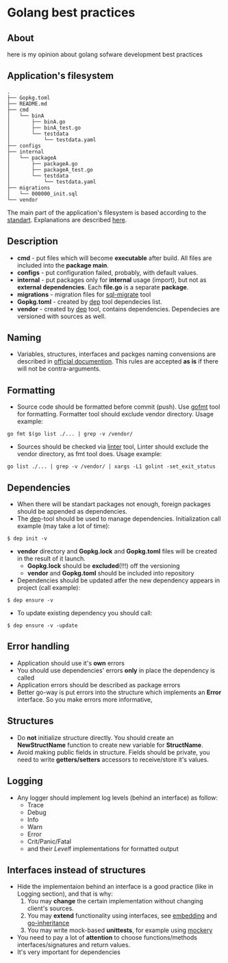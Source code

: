 # Golang best practices

## About
here is my opinion about golang sofware development best practices

## Application's filesystem
```
.
├── Gopkg.toml
├── README.md
├── cmd
│   └── binA
│       ├── binA.go
│       ├── binA_test.go
│       └── testdata
│           └── testdata.yaml
├── configs
├── internal
│   └── packageA
│       ├── packageA.go
│       ├── packageA_test.go
│       └── testdata
│           └── testdata.yaml
├── migrations
│   └── 000000_init.sql
└── vendor
```
The main part of the application's filesystem is based according to the [standart](https://github.com/golang-standards/project-layout). Explanations are described [here](https://ieftimov.com/golang-package-multiple-binaries).

## Description
* **cmd** - put files which will become **executable** after build.  All files are included into the **package main**.
* **configs** - put configuration failed, probably, with default values.
* **internal** - put packages only for **internal** usage (import), but not as **external dependencies**. Each **file.go** is a separate **package**.
* **migrations** - migration files for [sql-migrate](https://github.com/rubenv/sql-migrate) tool
* **Gopkg.toml** - created by [dep](https://golang.github.io/dep/docs/introduction.html) tool dependecies list.
* **vendor** - created by [dep](https://golang.github.io/dep/docs/introduction.html) tool, contains dependencies. Dependecies are versioned with sources as well.

## Naming
* Variables, structures, interfaces and packges naming convensions are described in [official documention](https://golang.org/doc/effective_go.html). This rules are accepted **as is** if there will not be contra-arguments.

## Formatting
* Source code should be formatted before commit (push). Use [gofmt](https://golang.org/pkg/fmt/) tool for formatting. Formatter tool should exclude vendor directory. Usage example:
```
go fmt $(go list ./... | grep -v /vendor/
```
* Sources should be checked via [linter](https://github.com/golang/lint) tool, Linter should exclude the vendor directory, as fmt tool does. Usage example:
```
go list ./... | grep -v /vendor/ | xargs -L1 golint -set_exit_status
```

## Dependencies
* When there will be standart packages not enough, foreign packages should be appended as dependencies.
* The [dep](https://golang.github.io/dep/docs/introduction.html)-tool should be used to manage dependencies. Initialization call example (may take a lot of time):
```
$ dep init -v
```
* **vendor** directory and **Gopkg.lock** and **Gopkg.toml** files will be created in the result of it launch.
  * **Gopkg.lock** should be **excluded**(!!!) off the versioning
  * **vendor** and **Gopkg.toml** should be included into repository
* Dependencies should be updated atfer the new dependency appears in project (call example):
```
$ dep ensure -v
```
* To update existing dependency you should call:
```
$ dep ensure -v -update
```

## Error handling
* Application should use it's **own** errors
* You should use dependencies' errors **only** in place the dependency is called
* Application errors should be described as package errors
* Better go-way is put errors into the structure which implements an **Error** interface. So you make errors more informative,

## Structures
* Do **not** initialize structure directly. You should create an **NewStructName** function to create new variable for **StructName**.
* Avoid making public fields in structure. Fields should be private, you need to write  **getters/setters** accessors to receive/store it's values.

## Logging
* Any logger should implement log levels (behind an interface) as follow:
  * Trace
  * Debug
  * Info
  * Warn
  * Error
  * Crit/Panic/Fatal
  * and their *Level*f implementations for formatted output

## Interfaces instead of structures
* Hide the implementaion behind an interface is a good practice (like in Logging section), and that is why:
  1. You may **change** the certain implementation without changing client's sources.
  2. You may **extend** functionality using interfaces, see [embedding](https://travix.io/type-embedding-in-go-ba40dd4264df) and [go-inheritance](https://medium.com/@simplyianm/why-gos-structs-are-superior-to-class-based-inheritance-b661ba897c67)
  3. You may write mock-based **unittests**, for example using [mockery](https://github.com/vektra/mockery)
* You need to pay a lot of **attention** to choose functions/methods interfaces/signatures and return values.
* It's very important for dependencies
